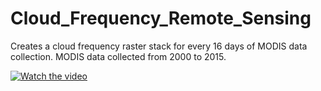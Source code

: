 # Cloud_Frequency_Remote_Sensing

Creates a cloud frequency raster stack for every 16 days of MODIS data collection. MODIS data collected from 2000 to 2015.

[![Watch the video](https://github.com/geolime/Cloud_Frequency_Remote_Sensing/blob/master/elsalvador_hq.png)](https://youtu.be/jYICouXK9YQ)
